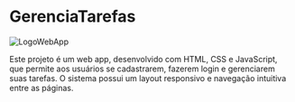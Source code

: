 # GerenciaTarefas

![LogoWebApp](https://github.com/user-attachments/assets/96f0abd7-7991-41d3-887b-8aa0d1e3a475)

Este projeto é um web app, desenvolvido com HTML, CSS e JavaScript, que permite aos usuários se cadastrarem, fazerem login e gerenciarem suas tarefas. O sistema possui um layout responsivo e navegação intuitiva entre as páginas.

